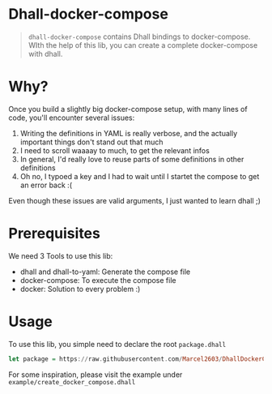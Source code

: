 # Dhall-docker-compose

> `dhall-docker-compose` contains Dhall bindings to docker-compose. WIth the help of this lib, you can create a complete docker-compose with dhall.

# Why?

Once you build a slightly big docker-compose setup, with many lines of code, you'll encounter several issues:

1. Writing the definitions in YAML is really verbose, and the actually important things don't stand out that much
2. I need to scroll waaaay to much, to get the relevant infos
3. In general, I'd really love to reuse parts of some definitions in other definitions
4. Oh no, I typoed a key and I had to wait until I startet the compose to get an error back :(

Even though these issues are valid arguments, I just wanted to learn dhall ;)

# Prerequisites

We need 3 Tools to use this lib:

* dhall and dhall-to-yaml: Generate the compose file
* docker-compose: To execute the compose file
* docker: Solution to every problem :)

# Usage

To use this lib, you simple need to declare the root `package.dhall`

```haskell
let package = https://raw.githubusercontent.com/Marcel2603/DhallDockerCompose/master/package.dhall
```

For some inspiration, please visit the example under `example/create_docker_compose.dhall`
